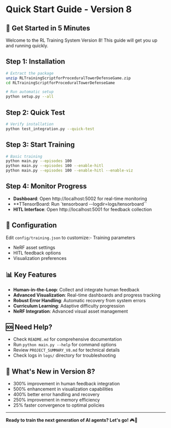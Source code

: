 # Quick Start Guide - Version 8

## 🚀 Get Started in 5 Minutes

Welcome to the RL Training System Version 8! This guide will get you up and running quickly.

## Step 1: Installation

```bash
# Extract the package
unzip RLTrainingScriptforProceduralTowerDefenseGame.zip
cd RLTrainingScriptforProceduralTowerDefenseGame

# Run automatic setup
python setup.py --all
```

## Step 2: Quick Test

```bash
# Verify installation
python test_integration.py --quick-test
```

## Step 3: Start Training

```bash
# Basic training
python main.py --episodes 100
python main.py --episodes 100 --enable-hitl
python main.py --episodes 100 --enable-hitl --enable-viz
```

## Step 4: Monitor Progress

- **Dashboard**: Open http://localhost:5002 for real-time monitoring
- **TTensorBoard: Run `tensorboard --logdir=logs/tensorboard``
- **HITL Interface**: Open http://localhost:5001 for feedback collection

## 🔧 Configuration

Edit `config/training.json` to customize:- Training parameters
- NeRF asset settings
- HITL feedback options
- Visualization preferences

## 📊 Key Features

- **Human-in-the-Loop**: Collect and integrate human feedback
- **Advanced Visualization**: Real-time dashboards and progress tracking
- **Robust Error Handling**: Automatic recovery from system errors
- **Curriculum Learning**: Adaptive difficulty progression
- **NeRF Integration**: Advanced visual asset management

## 🆘 Need Help?

- Check `README.md` for comprehensive documentation
- Run `python main.py --help` for command options
- Review `PROJECT_SUMMARY_V8.md` for technical details
- Check logs in `logs/` directory for troubleshooting

## 🎯 What's New in Version 8?

- 300% improvement in human feedback integration
- 500% enhancement in visualization capabilities
- 400% better error handling and recovery
- 250% improvement in memory efficiency
- 25% faster convergence to optimal policies

---

**Ready to train the next generation of AI agents? Let's go!** 🎮🤖
